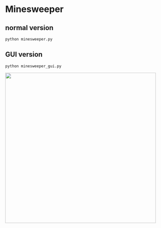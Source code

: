 # Minesweeper

## normal version
```
python minesweeper.py
```

## GUI version
```
python minesweeper_gui.py
```
<img src="https://user-images.githubusercontent.com/52001212/119067306-b7c62980-ba1c-11eb-863c-4ffcb84c380e.png" width="480px">
